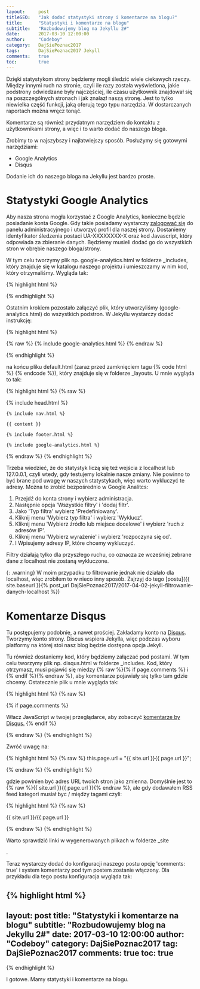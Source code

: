 ```yaml
---
layout:     post
titleSEO:   "Jak dodać statystyki strony i komentarze na blogu?"
title:      "Statystyki i komentarze na blogu"
subtitle:   "Rozbudowujemy blog na Jekyllu 2#"
date:       2017-03-10 12:00:00
author:     "Codeboy"
category:   DajSiePoznac2017
tags:       DajSiePoznac2017 Jekyll
comments:   true
toc:        true
---
```


Dzięki statystykom strony będziemy mogli śledzić wiele ciekawych rzeczy. Między innymi ruch na stronie, czyli ile razy została wyświetlona, jakie podstrony odwiedzane były najczęściej, ile czasu użytkownik znajdował się na poszczególnych stronach i jak znalazł naszą stronę. Jest to tylko niewielka część funkcji, jaką oferują tego typu narzędzia. W dostarczanych raportach można wręcz tonąć.

Komentarze są również przydatnym narzędziem do kontaktu z użytkownikami strony, a więc i to warto dodać do naszego bloga.

Zrobimy to w najszybszy i najłatwiejszy sposób. Posłużymy się gotowymi narzędziami:
* Google Analytics
* Disqus

Dodanie ich do naszego bloga na Jekyllu jest bardzo proste.

# Statystyki Google Analytics

Aby nasza strona mogła korzystać z Google Analytics, konieczne będzie posiadanie konta Google. Gdy takie posiadamy wystarczy [zalogować się](https://www.google.com/analytics/) do panelu administracyjnego i utworzyć profil dla naszej strony. Dostaniemy identyfikator śledzenia postaci UA-XXXXXXXX-X oraz kod Javascript, który odpowiada za zbieranie danych. Będziemy musieli dodać go do wszystkich stron w obrębie naszego bloga/strony.

W tym celu tworzymy plik np. <span class="file">google-analytics.html</span>  w folderze <span class="folder">_includes</span>, który znajduje się w katalogu naszego projektu i umieszczamy w nim kod, który otrzymaliśmy. Wygląda tak:

{% highlight html %}

<script>
  (function(i,s,o,g,r,a,m){i['GoogleAnalyticsObject']=r;i[r]=i[r]||function(){
  (i[r].q=i[r].q||[]).push(arguments)},i[r].l=1*new Date();a=s.createElement(o),
  m=s.getElementsByTagName(o)[0];a.async=1;a.src=g;m.parentNode.insertBefore(a,m)
  })(window,document,'script','https://www.google-analytics.com/analytics.js','ga');

  ga('create', 'UA-XXXXXXXX-X', 'auto');
  ga('send', 'pageview');

</script>

{% endhighlight %}

Ostatnim krokiem pozostało załączyć plik, który utworzyliśmy (<span class="file">google-analytics.html</span>) do wszystkich podstron. W Jekyllu wystarczy dodać instrukcję:

{% highlight html %}

{% raw %}
{% include google-analytics.html %}
{% endraw %}

{% endhighlight %}

na końcu pliku <span class="file">default.html</span> (zaraz przed zamknięciem tagu {% code html %} <body> {% endcode %}), który znajduje się w folderze <span class="file">_layouts</span>. U mnie wygląda to tak:

{% highlight html %}
{% raw %}

<!DOCTYPE html>
<html lang="pl">

{% include head.html %}

<body>

    {% include nav.html %}

    {{ content }}

    {% include footer.html %}

    {% include google-analytics.html %}

</body>

</html>

{% endraw %}
{% endhighlight %}


Trzeba wiedzieć, że do statystyk liczą się też wejścia z localhost lub 127.0.0.1, czyli wtedy, gdy testujemy lokalnie nasze zmiany. Nie powinno to być brane pod uwagę w naszych statystykach, więc warto wykluczyć te adresy. Można to zrobić bezpośrednio w Google Analitcs:

1. Przejdź do konta strony i wybierz administracja.
2. Następnie opcja 'Wszystkie filtry' i 'dodaj filtr'.
3. Jako 'Typ filtra' wybierz 'Predefiniowany'.
4. Kliknij menu 'Wybierz typ filtra' i wybierz 'Wyklucz'.
5. Kliknij menu 'Wybierz źródło lub miejsce docelowe' i wybierz 'ruch z adresów IP'.
6. Kliknij menu 'Wybierz wyrażenie' i wybierz 'rozpoczyna się od'.
7. I Wpisujemy adresy IP, które chcemy wykluczyć.

<p class="note">Filtry działają tylko dla przyszłego ruchu, co oznacza ze wcześniej zebrane dane z localhost nie zostaną wykluczone.</p>

{: .warning}
W moim przypadku to filtrowanie jednak nie działało dla localhost, więc zrobiłem to w nieco inny sposób. Zajrzyj do tego [postu]({{ site.baseurl }}{% post_url DajSiePoznac2017/2017-04-02-jekyll-filtrowanie-danych-localhost %})

# Komentarze Disqus

Tu postępujemy podobnie, a nawet prościej. Zakładamy konto na [Disqus](https://disqus.com/). Tworzymy konto strony. Discus wspiera Jekylla, więc podczas wyboru platformy na której stoi nasz blog będzie dostępna opcja Jekyll.

Tu również dostaniemy kod, który będziemy załączać pod postami. W tym celu tworzymy plik np. <span class="file">disqus.html</span> w folderze <span class="folder">_includes</span>. Kod, który otrzymasz, musi pojawić się miedzy {% raw %}{% if page.comments %} i {% endif %}{% endraw %}, aby komentarze pojawiały się tylko tam gdzie chcemy. Ostatecznie plik u mnie wygląda tak:

{% highlight html %}
{% raw %}

{% if page.comments %}
<div id="disqus_thread"></div>
<script>

var disqus_config = function () {
this.page.url = "{{ site.url }}{{ page.url }}";
this.page.identifier = "{{ page.id }}";
};

(function() {
var d = document, s = d.createElement('script');
s.src = 'https://jaki-jezyk-programowania.disqus.com/embed.js';
s.setAttribute('data-timestamp', +new Date());
(d.head || d.body).appendChild(s);
})();
</script>
<noscript>Włacz JavaScript w twojej przeglądarce, aby zobaczyć <a href="https://disqus.com/?ref_noscript"> komentarze by Disqus.</a></noscript>
{% endif %}

{% endraw %}
{% endhighlight %}

Zwróć uwagę na:

{% highlight html %}
{% raw %}
this.page.url = "{{ site.url }}{{ page.url }}";

{% endraw %}
{% endhighlight %}

gdzie powinien być adres URL twoich stron jako zmienna. Domyślnie jest to {% raw %}{{ site.url }}{{ page.url }}{% endraw %}, ale gdy dodawałem RSS feed kategori musiał byc / między tagami czyli:

{% highlight html %}
{% raw %}

{{ site.url }}/{{ page.url }}

{% endraw %}
{% endhighlight %}

<p class="warning">
Warto sprawdzić linki w wygenerowanych plikach w folderze <span class="folder">_site</span>
</p>.

Teraz wystarczy dodać do konfiguracji naszego postu opcję 'comments:   true' i system komentarzy pod tym postem zostanie włączony. Dla przykładu dla tego postu konfiguracja wygląda tak:

{% highlight html %}
---
layout:     post
title:      "Statystyki i komentarze na blogu"
subtitle:   "Rozbudowujemy blog na Jekyllu 2#"
date:       2017-03-10 12:00:00
author:     "Codeboy"
category:   DajSiePoznac2017
tag: DajSiePoznac2017
comments:   true
toc:        true
---
{% endhighlight %}

I gotowe. Mamy statystyki i komentarze na blogu.
